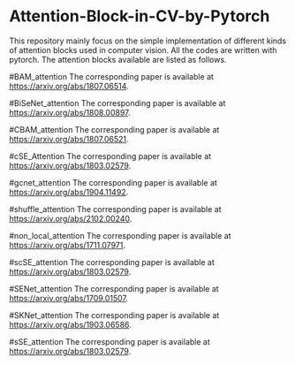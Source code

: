 # Attention-Block-in-CV-by-Pytorch
This repository mainly focus on the simple implementation of different kinds of attention blocks used in computer vision. All the codes are written with pytorch.
The attention blocks available are listed as follows.

#BAM_attention
The corresponding paper is available at https://arxiv.org/abs/1807.06514.

#BiSeNet_attention
The corresponding paper is available at https://arxiv.org/abs/1808.00897.

#CBAM_attention
The corresponding paper is available at https://arxiv.org/abs/1807.06521.

#cSE_Attention
The corresponding paper is available at https://arxiv.org/abs/1803.02579.

#gcnet_attention
The corresponding paper is available at https://arxiv.org/abs/1904.11492.

#shuffle_attention
The corresponding paper is available at https://arxiv.org/abs/2102.00240.

#non_local_attention
The corresponding paper is available at https://arxiv.org/abs/1711.07971.

#scSE_attention
The corresponding paper is available at https://arxiv.org/abs/1803.02579.

#SENet_attention
The corresponding paper is available at https://arxiv.org/abs/1709.01507.

#SKNet_attention
The corresponding paper is available at https://arxiv.org/abs/1903.06586.

#sSE_attention
The corresponding paper is available at https://arxiv.org/abs/1803.02579.
